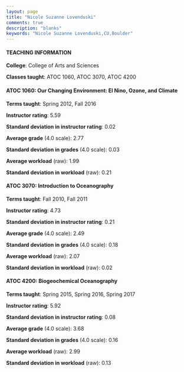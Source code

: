 ```yaml
---
layout: page
title: "Nicole Suzanne Lovenduski" 
comments: true
description: "blanks"
keywords: "Nicole Suzanne Lovenduski,CU,Boulder"
---
```

<head>
<script src="https://ajax.googleapis.com/ajax/libs/jquery/2.1.3/jquery.min.js"></script>
<script src="https://dl.dropboxusercontent.com/s/pc42nxpaw1ea4o9/highcharts.js?dl=0"></script>
<!-- <script src="../assets/js/highcharts.js"></script> -->
<style type="text/css">@font-face {
	font-family: "Bebas Neue";
	src: url(https://www.filehosting.org/file/details/544349/BebasNeue Regular.otf) format("opentype");
	}
	h1.Bebas { 
		font-family: "Bebas Neue", Verdana, Tahoma;
	}
</style>
</head>
	   
#### TEACHING INFORMATION

**College**: College of Arts and Sciences

**Classes taught**: ATOC 1060, ATOC 3070, ATOC 4200

#### ATOC 1060: Our Changing Environment: El Nino, Ozone, and Climate

**Terms taught**: Spring 2012, Fall 2016

**Instructor rating**: 5.59

**Standard deviation in instructor rating**: 0.02

**Average grade** (4.0 scale): 2.77

**Standard deviation in grades** (4.0 scale): 0.03

**Average workload** (raw): 1.99

**Standard deviation in workload** (raw): 0.21

#### ATOC 3070: Introduction to Oceanography

**Terms taught**: Fall 2010, Fall 2011

**Instructor rating**: 4.73

**Standard deviation in instructor rating**: 0.21

**Average grade** (4.0 scale): 2.49

**Standard deviation in grades** (4.0 scale): 0.18

**Average workload** (raw): 2.07

**Standard deviation in workload** (raw): 0.02

#### ATOC 4200: Biogeochemical Oceanography

**Terms taught**: Spring 2015, Spring 2016, Spring 2017

**Instructor rating**: 5.92

**Standard deviation in instructor rating**: 0.08

**Average grade** (4.0 scale): 3.68

**Standard deviation in grades** (4.0 scale): 0.16

**Average workload** (raw): 2.99

**Standard deviation in workload** (raw): 0.13

